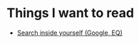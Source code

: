 # Things I want to read

* [Search inside yourself (Google, EQ)](https://www.goodreads.com/book/show/12921211-search-inside-yourself)
